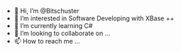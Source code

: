 - 👋 Hi, I’m @Bitschuster
- 👀 I’m interested in Software Developing with XBase ++
- 🌱 I’m currently learning C#
- 💞️ I’m looking to collaborate on ...
- 📫 How to reach me ...

<!---
Bitschuster/Bitschuster is a ✨ special ✨ repository because its `README.md` (this file) appears on your GitHub profile.
You can click the Preview link to take a look at your changes.
--->
